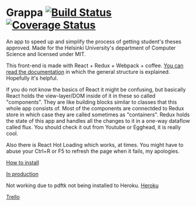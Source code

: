 # Grappa [![Build Status](https://travis-ci.org/ultra-hyper-storm-ohtuprojekti/grappa-front.svg?branch=master)](https://travis-ci.org/ultra-hyper-storm-ohtuprojekti/grappa-front) [![Coverage Status](https://coveralls.io/repos/github/ultra-hyper-storm-ohtuprojekti/grappa-front/badge.svg?branch=master)](https://coveralls.io/github/ultra-hyper-storm-ohtuprojekti/grappa-front?branch=master)

An app to speed up and simplify the process of getting student's theses approved. Made for the Helsinki University's department of Computer Science and licensed under MIT.

This front-end is made with React + Redux + Webpack + coffee. [You can read the documentation](https://github.com/ultra-hyper-storm-ohtuprojekti/grappa-front/blob/master/DOCUMENTATION.md) in which the general structure is explained. Hopefully it's helpful.

If you do not know the basics of React it might be confusing, but basically React holds the view-layer/DOM inside of it in these so called "components". They are like building blocks similar to classes that this whole app consists of. Most of the components are connectded to Redux store in which case they are called sometimes as "containers". Redux holds the state of this app and handles all the changes to it in a one-way dataflow called flux. You should check it out from Youtube or Egghead, it is really cool.

Also there is React Hot Loading which works, at times. You might have to abuse your Ctrl+R or F5 to refresh the page when it fails, my apologies.

[How to install](https://github.com/ultra-hyper-storm-ohtuprojekti/grappa-front/blob/master/INSTALLATION.md)

[In production](https://grappa.cs.helsinki.fi)

Not working due to pdftk not being installed to Heroku.
[Heroku](https://grappa-app.herokuapp.com/)

[Trello](https://trello.com/ultrahyperstormohtuprojekti)
